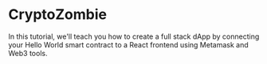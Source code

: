 # CryptoZombie
In this tutorial, we'll teach you how to create a full stack dApp by connecting your Hello World smart contract to a React frontend using Metamask and Web3 tools.
